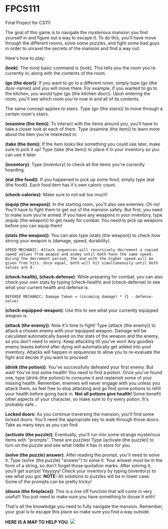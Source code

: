 # FPCS111
Final Project for CS111

The goal of this game is to navigate the mysterious mansion you find yourself in and figure out a way to escape it. To do this, you'll have move through the different rooms,
solve some puzzles, and fight some bad guys in order to unravel the secrets of the mansion and find a way out.

Here's how to play:

**(look)**: The most basic command is (look). This tells you the room you're currently in, along with the contents of the room.

**(go (the door))**: If you want to go to a different room, simply type (go (the door-name)) and you will move there. For example, if you wanted to go to the kitchen, you would type (go (the kitchen door)). Upon entering the room, you'll see which room you're now in and all of its contents.

The same concept applies to stairs. Type (go (the stairs)) to move through a certain room's stairs.

**(examine (the item))**: To interact with the items around you, you'll have to take a closer look at each of them. Type (examine (the item)) to learn more about the item you're interested in.

**(take (the item))**: If the item looks like something you could use later, make sure to pick it up! Type (take (the item)) to place it in your inventory so you can use it later. 

**(inventory)**: Type (inventory) to check all the items you're currently hoarding.

**(eat (the food))**: If you happened to pick up some food, simply type (eat (the food)). Each food item has it's own caloric count.

**(check-calories)**: Make sure to not eat too much!

**(equip (the weapon))**: In the starting room, you'll also see enemies. Oh no! You'll have to fight them to get out of the mansion safely. But first, you need to make sure you're armed. If you have any weapons in your inventory, type (equip (the weapon)) to get ready for combat. You need to pick up weapons before you can equip them!

**(stats (the weapon))**: You can also type (stats (the weapon)) to check how strong your weapon is (damage, speed, durability).

    SPEED MECHANIC: Attack sequences will recursively decrement a copied speed values from weapon and enemy until both have the same speed. During the decrement period, the one with the higher speed will be given free hits. Once equal, both will hit simultaneously until both values are 0.

**(check-health), (check-defense)**: While preparing for combat, you can also check your own stats by typing (check-health) and (check-defense) to see what your current health and defense is.

    DEFENSE MECHANIC: Damage Taken = (incoming damage) * (1 - defense-value)

**(check-equipped-weapon)**: Use this to see what your currently equipped weapon is.

**(attack (the enemy))**: Now it's time to fight! Type (attack (the enemy)) to attack a chosen enemy with your equipped weapon. Damage will be calculated automatically based on the stats of the weapon and the enemy, so you don't need to worry. Keep attacking till you've won! Any goodies enemy leaves behind after dying will automatically get added into yout inventory. Attacks will happen in sequences to allow you to re-evaluate the fight and decide if you want to proceed!

**(drink (the potion))**: You've successfully defeated your first enemy. But wait! You've lost some health! You need to find a potion. Once you've found one, type (drink (the potion)) to consume it and replenish some of your missing health. Remember, enemies will never engage with you unless you attack them, so feel free to stop attacking and go find some potions to refill your health before going back in. **Not all potions give health!** Some benefit other aspects of your character, so make sure to try every potion. It's probably safe...

**Locked doors**: As you continue traversing the mansion, you'll find some locked doors. You'll need the appropriate key to walk through those doors. Take as many keys as you can find.

**(activate (the puzzle))**: Eventually, you'll run into some strange mysterious items with "prompts". These are puzzles! Type (activate (the puzzle)) to turn on the puzzle and see what riddle it has in store for you.

**(solve (the puzzle) answer)**: After reading the prompt, you'll need to solve it. Type (solve (the puzzle) "answer") to solve it. Your answer must be in the form of a string, so don't forget those quotation marks. After solving it, you'll get a prize! Yayyyyy! Check your inventory by typing (inventory) to see what you got. **NOTE:** All solutions to puzzles will be in lower case. Some of the prompts can be pretty tricky!

**(douse (the fireplace))**: This is a one off function that will come in very useful!! You just need to make sure you have something to douse it with!

That's all the knowledge you need to fully navigate the mansion. Remember, your goal is to escape this place so make sure you find a way outside. 

**HERE IS A MAP TO HELP YOU**:
<img src="./manofinal-01.png">
